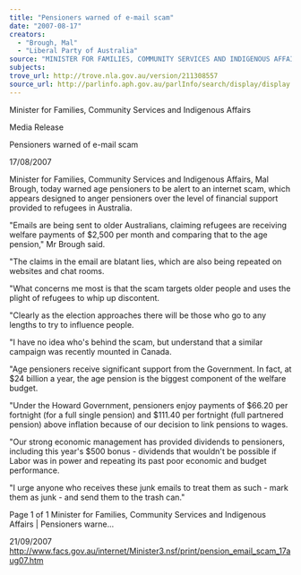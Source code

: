 ```yaml
---
title: "Pensioners warned of e-mail scam"
date: "2007-08-17"
creators:
  - "Brough, Mal"
  - "Liberal Party of Australia"
source: "MINISTER FOR FAMILIES, COMMUNITY SERVICES AND INDIGENOUS AFFAIRS"
subjects:
trove_url: http://trove.nla.gov.au/version/211308557
source_url: http://parlinfo.aph.gov.au/parlInfo/search/display/display.w3p;query=Id%3A%22media/pressrel/LPEO6%22
---
```


 Minister for Families, Community Services and Indigenous Affairs 

 Media Release 

 Pensioners warned of e-mail scam 

 17/08/2007 

 Minister for Families, Community Services and Indigenous Affairs, Mal Brough, today warned age  pensioners to be alert to an internet scam, which appears designed to anger pensioners over the  level of financial support provided to refugees in Australia.   

 "Emails are being sent to older Australians, claiming refugees are receiving welfare payments of  $2,500 per month and comparing that to the age pension," Mr Brough said.   

 "The claims in the email are blatant lies, which are also being repeated on websites and chat rooms.   

 "What concerns me most is that the scam targets older people and uses the plight of refugees to whip  up discontent.   

 "Clearly as the election approaches there will be those who go to any lengths to try to influence  people.   

 "I have no idea who's behind the scam, but understand that a similar campaign was recently mounted  in Canada.   

 "Age pensioners receive significant support from the Government. In fact, at $24 billion a year, the  age pension is the biggest component of the welfare budget.   

 "Under the Howard Government, pensioners enjoy payments of $66.20 per fortnight (for a full single  pension) and $111.40 per fortnight (full partnered pension) above inflation because of our decision to  link pensions to wages.   

 "Our strong economic management has provided dividends to pensioners, including this year's $500  bonus - dividends that wouldn't be possible if Labor was in power and repeating its past poor  economic and budget performance.   

 "I urge anyone who receives these junk emails to treat them as such - mark them as junk - and send  them to the trash can."  

 Page 1 of 1 Minister for Families, Community Services and Indigenous Affairs | Pensioners warne...

 21/09/2007 http://www.facs.gov.au/internet/Minister3.nsf/print/pension_email_scam_17aug07.htm

